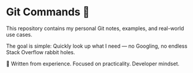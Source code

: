 # Git Commands 📘

This repository contains my personal Git notes, examples, and real-world use cases.

The goal is simple: Quickly look up what I need — no Googling, no endless Stack Overflow rabbit holes.

🧠 Written from experience. Focused on practicality. Developer mindset.
